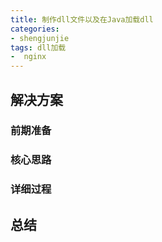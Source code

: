 ```yaml
---
title: 制作dll文件以及在Java加载dll
categories:
- shengjunjie
tags: dll加载
-  nginx
---
```



<!--more-->

## 解决方案
### 前期准备


### 核心思路

### 详细过程




## 总结
